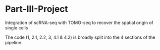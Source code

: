 # Part-III-Project
Integration of scRNA-seq with TOMO-seq to recover the spatial origin of single cells

The code (1, 2.1, 2.2, 3, 4.1 & 4.2) is broadly split into the 4 sections of the pipeline.

